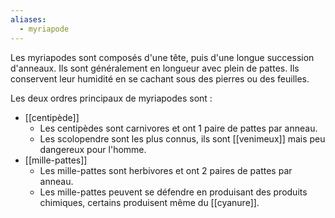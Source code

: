 ```yaml
---
aliases:
  - myriapode
---
```

Les myriapodes sont composés d'une tête, puis d'une longue succession d'anneaux. Ils sont généralement en longueur avec plein de pattes. Ils conservent leur humidité en se cachant sous des pierres ou des feuilles.

Les deux ordres principaux de myriapodes sont :
- [[centipède]]
	- Les centipèdes sont carnivores et ont 1 paire de pattes par anneau.
	- Les scolopendre sont les plus connus, ils sont [[venimeux]] mais peu dangereux pour l'homme.
- [[mille-pattes]]
	- Les mille-pattes sont herbivores et ont 2 paires de pattes par anneau.
	- Les mille-pattes peuvent se défendre en produisant des produits chimiques, certains produisent même du [[cyanure]].